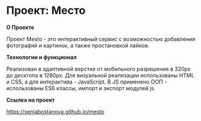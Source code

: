 # Проект: Место

**О Проекте**

Проект Mesto -  это интерактивный сервис с возможностью добавления фотографий и картинок, а также простановкой лайков.

**Технологии и функционал**

Реализован в адаптивной верстке от мобильного разрешения в 320px  до десктопа в 1280px. Для визуальной реализации использованы HTML и CSS, а для интерактива - JavaScript. В JS применено ООП - использованы ES6 классы, импорт и экспорт модулей js.

**Ссылка на проект**

https://xeniabostanova.github.io/mesto
